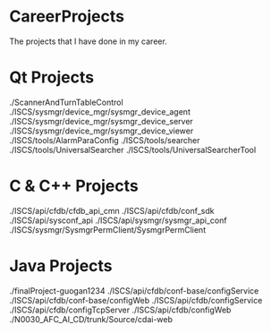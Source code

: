 # CareerProjects
The projects that I have done in my career.

# Qt Projects
./ScannerAndTurnTableControl
./ISCS/sysmgr/device_mgr/sysmgr_device_agent
./ISCS/sysmgr/device_mgr/sysmgr_device_server
./ISCS/sysmgr/device_mgr/sysmgr_device_viewer
./ISCS/tools/AlarmParaConfig
./ISCS/tools/searcher
./ISCS/tools/UniversalSearcher
./ISCS/tools/UniversalSearcherTool

# C & C++ Projects
./ISCS/api/cfdb/cfdb_api_cmn
./ISCS/api/cfdb/conf_sdk
./ISCS/api/sysconf_api
./ISCS/api/sysmgr/sysmgr_api_conf
./ISCS/sysmgr/SysmgrPermClient/SysmgrPermClient

# Java Projects
./finalProject-guogan1234
./ISCS/api/cfdb/conf-base/configService
./ISCS/api/cfdb/conf-base/configWeb
./ISCS/api/cfdb/configService
./ISCS/api/cfdb/configTcpServer
./ISCS/api/cfdb/configWeb
./N0030_AFC_AI_CD/trunk/Source/cdai-web